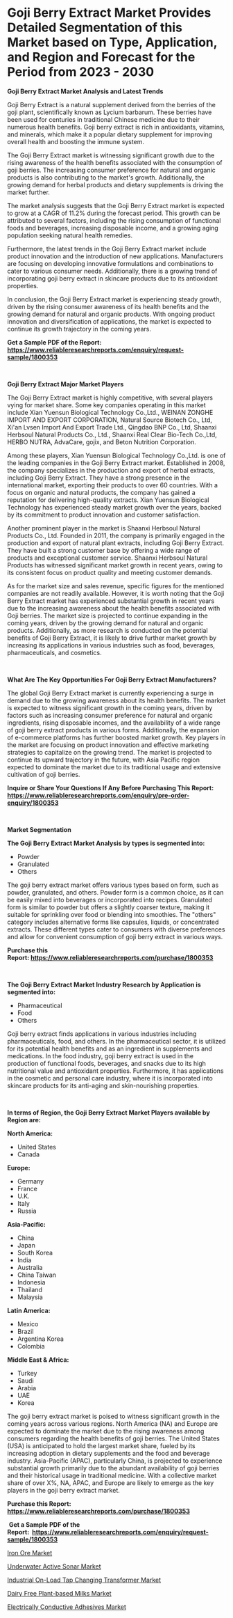 <p><h1>Goji Berry Extract Market Provides Detailed Segmentation of this Market based on Type, Application, and Region and Forecast for the Period from 2023 - 2030</h1></p><p><strong>Goji Berry Extract Market Analysis and Latest Trends</strong></p>
<p><p>Goji Berry Extract is a natural supplement derived from the berries of the goji plant, scientifically known as Lycium barbarum. These berries have been used for centuries in traditional Chinese medicine due to their numerous health benefits. Goji berry extract is rich in antioxidants, vitamins, and minerals, which make it a popular dietary supplement for improving overall health and boosting the immune system.</p><p>The Goji Berry Extract market is witnessing significant growth due to the rising awareness of the health benefits associated with the consumption of goji berries. The increasing consumer preference for natural and organic products is also contributing to the market's growth. Additionally, the growing demand for herbal products and dietary supplements is driving the market further.</p><p>The market analysis suggests that the Goji Berry Extract market is expected to grow at a CAGR of 11.2% during the forecast period. This growth can be attributed to several factors, including the rising consumption of functional foods and beverages, increasing disposable income, and a growing aging population seeking natural health remedies.</p><p>Furthermore, the latest trends in the Goji Berry Extract market include product innovation and the introduction of new applications. Manufacturers are focusing on developing innovative formulations and combinations to cater to various consumer needs. Additionally, there is a growing trend of incorporating goji berry extract in skincare products due to its antioxidant properties.</p><p>In conclusion, the Goji Berry Extract market is experiencing steady growth, driven by the rising consumer awareness of its health benefits and the growing demand for natural and organic products. With ongoing product innovation and diversification of applications, the market is expected to continue its growth trajectory in the coming years.</p></p>
<p><strong>Get a Sample PDF of the Report:&nbsp; <a href="https://www.reliableresearchreports.com/enquiry/request-sample/1800353">https://www.reliableresearchreports.com/enquiry/request-sample/1800353</a></strong></p>
<p>&nbsp;</p>
<p><strong>Goji Berry Extract Major Market Players</strong></p>
<p><p>The Goji Berry Extract market is highly competitive, with several players vying for market share. Some key companies operating in this market include Xian Yuensun Biological Technology Co.,Ltd., WEINAN ZONGHE IMPORT AND EXPORT CORPORATION, Natural Source Biotech Co., Ltd, Xi'an Lvsen Import And Export Trade Ltd., Qingdao BNP Co., Ltd, Shaanxi Herbsoul Natural Products Co., Ltd., Shaanxi Real Clear Bio-Tech Co.,Ltd, HERBO NUTRA, AdvaCare, gojix, and Beton Nutrition Corporation. </p><p>Among these players, Xian Yuensun Biological Technology Co.,Ltd. is one of the leading companies in the Goji Berry Extract market. Established in 2008, the company specializes in the production and export of herbal extracts, including Goji Berry Extract. They have a strong presence in the international market, exporting their products to over 60 countries. With a focus on organic and natural products, the company has gained a reputation for delivering high-quality extracts. Xian Yuensun Biological Technology has experienced steady market growth over the years, backed by its commitment to product innovation and customer satisfaction.</p><p>Another prominent player in the market is Shaanxi Herbsoul Natural Products Co., Ltd. Founded in 2011, the company is primarily engaged in the production and export of natural plant extracts, including Goji Berry Extract. They have built a strong customer base by offering a wide range of products and exceptional customer service. Shaanxi Herbsoul Natural Products has witnessed significant market growth in recent years, owing to its consistent focus on product quality and meeting customer demands.</p><p>As for the market size and sales revenue, specific figures for the mentioned companies are not readily available. However, it is worth noting that the Goji Berry Extract market has experienced substantial growth in recent years due to the increasing awareness about the health benefits associated with Goji berries. The market size is projected to continue expanding in the coming years, driven by the growing demand for natural and organic products. Additionally, as more research is conducted on the potential benefits of Goji Berry Extract, it is likely to drive further market growth by increasing its applications in various industries such as food, beverages, pharmaceuticals, and cosmetics.</p></p>
<p>&nbsp;</p>
<p><strong>What Are The Key Opportunities For Goji Berry Extract Manufacturers?</strong></p>
<p><p>The global Goji Berry Extract market is currently experiencing a surge in demand due to the growing awareness about its health benefits. The market is expected to witness significant growth in the coming years, driven by factors such as increasing consumer preference for natural and organic ingredients, rising disposable incomes, and the availability of a wide range of goji berry extract products in various forms. Additionally, the expansion of e-commerce platforms has further boosted market growth. Key players in the market are focusing on product innovation and effective marketing strategies to capitalize on the growing trend. The market is projected to continue its upward trajectory in the future, with Asia Pacific region expected to dominate the market due to its traditional usage and extensive cultivation of goji berries.</p></p>
<p><strong>Inquire or Share Your Questions If Any Before Purchasing This Report: <a href="https://www.reliableresearchreports.com/enquiry/pre-order-enquiry/1800353">https://www.reliableresearchreports.com/enquiry/pre-order-enquiry/1800353</a></strong></p>
<p>&nbsp;</p>
<p><strong>Market Segmentation</strong></p>
<p><strong>The Goji Berry Extract Market Analysis by types is segmented into:</strong></p>
<p><ul><li>Powder</li><li>Granulated</li><li>Others</li></ul></p>
<p><p>The goji berry extract market offers various types based on form, such as powder, granulated, and others. Powder form is a common choice, as it can be easily mixed into beverages or incorporated into recipes. Granulated form is similar to powder but offers a slightly coarser texture, making it suitable for sprinkling over food or blending into smoothies. The "others" category includes alternative forms like capsules, liquids, or concentrated extracts. These different types cater to consumers with diverse preferences and allow for convenient consumption of goji berry extract in various ways.</p></p>
<p><strong>Purchase this Report:&nbsp;<a href="https://www.reliableresearchreports.com/purchase/1800353">https://www.reliableresearchreports.com/purchase/1800353</a></strong></p>
<p>&nbsp;</p>
<p><strong>The Goji Berry Extract Market Industry Research by Application is segmented into:</strong></p>
<p><ul><li>Pharmaceutical</li><li>Food</li><li>Others</li></ul></p>
<p><p>Goji berry extract finds applications in various industries including pharmaceuticals, food, and others. In the pharmaceutical sector, it is utilized for its potential health benefits and as an ingredient in supplements and medications. In the food industry, goji berry extract is used in the production of functional foods, beverages, and snacks due to its high nutritional value and antioxidant properties. Furthermore, it has applications in the cosmetic and personal care industry, where it is incorporated into skincare products for its anti-aging and skin-nourishing properties.</p></p>
<p>&nbsp;</p>
<p><strong>In terms of Region, the Goji Berry Extract Market Players available by Region are:</strong></p>
<p>
    <p> <strong> North America: </strong>
        <ul>
            <li>United States</li>
            <li>Canada</li>
        </ul>
        </p> 
    <p> <strong> Europe: </strong>
        <ul>
            <li>Germany</li>
            <li>France</li>
            <li>U.K.</li>
            <li>Italy</li>
            <li>Russia</li>
        </ul>
        </p> 
    <p> <strong> Asia-Pacific: </strong>
        <ul>
            <li>China</li>
            <li>Japan</li>
            <li>South Korea</li>
            <li>India</li>
            <li>Australia</li>
            <li>China Taiwan</li>
            <li>Indonesia</li>
            <li>Thailand</li>
            <li>Malaysia</li>
        </ul>
        </p> 
    <p> <strong> Latin America: </strong>
        <ul>
            <li>Mexico</li>
            <li>Brazil</li>
            <li>Argentina Korea</li>
            <li>Colombia</li>
        </ul>
        </p> 
    <p> <strong> Middle East & Africa: </strong>
        <ul>
            <li>Turkey</li>
            <li>Saudi</li>
            <li>Arabia</li>
            <li>UAE</li>
            <li>Korea</li>
        </ul>
    </p>
    </p>
<p><p>The goji berry extract market is poised to witness significant growth in the coming years across various regions. North America (NA) and Europe are expected to dominate the market due to the rising awareness among consumers regarding the health benefits of goji berries. The United States (USA) is anticipated to hold the largest market share, fueled by its increasing adoption in dietary supplements and the food and beverage industry. Asia-Pacific (APAC), particularly China, is projected to experience substantial growth primarily due to the abundant availability of goji berries and their historical usage in traditional medicine. With a collective market share of over X%, NA, APAC, and Europe are likely to emerge as the key players in the goji berry extract market.</p></p>
<p><strong>Purchase this Report: <a href="https://www.reliableresearchreports.com/purchase/1800353">https://www.reliableresearchreports.com/purchase/1800353</a></strong></p>
<p>&nbsp;<strong>Get a Sample PDF of the Report:&nbsp;&nbsp;<a href="https://www.reliableresearchreports.com/enquiry/request-sample/1800353">https://www.reliableresearchreports.com/enquiry/request-sample/1800353</a></strong></p>
<p><strong></strong></p>
<p><p><a href="https://github.com/FassouRP/Market-Research-Report-List-1/blob/main/iron-ore-market.md">Iron Ore Market</a></p><p><a href="https://medium.com/@charvi.reportprime/underwater-active-sonar-market-report-reveals-the-latest-trends-and-growth-opportunities-of-this-432df5e57ac1">Underwater Active Sonar Market</a></p><p><a href="https://medium.com/@vrahul.reportprime/industrial-on-load-tap-changing-transformer-market-research-report-its-history-and-forecast-2023-742527a2fb94">Industrial On-Load Tap Changing Transformer Market</a></p><p><a href="https://medium.com/@leonorhaley2009/dairy-free-plant-based-milks-market-analysis-its-cagr-market-segmentation-and-global-industry-f755cdccadd9">Dairy Free Plant-based Milks Market</a></p><p><a href="https://github.com/rexevange/Market-Research-Report-List-1/blob/main/electrically-conductive-adhesives-market.md">Electrically Conductive Adhesives Market</a></p></p>